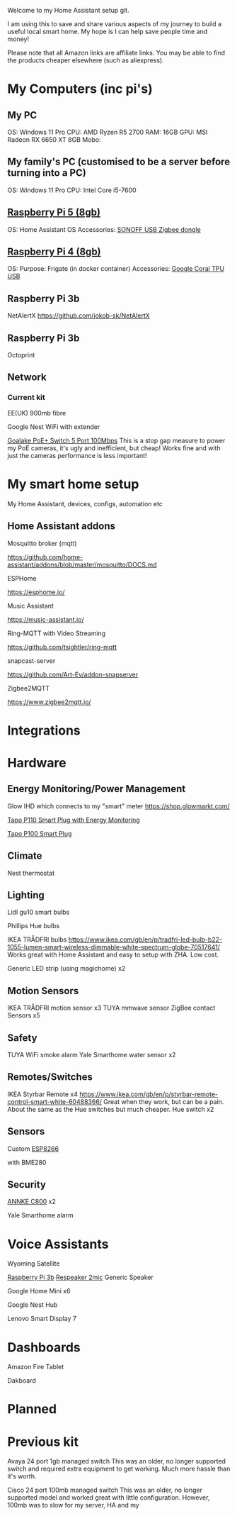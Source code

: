 Welcome to my Home Assistant setup git.

I am using this to save and share various aspects of my journey to build a useful local smart home. My hope is I can help save people time and money!

Please note that all Amazon links are affiliate links. You may be able to find the products cheaper elsewhere (such as aliexpress).

# My Computers (inc pi's)
## My PC
OS: Windows 11 Pro
CPU: AMD Ryzen R5 2700
RAM: 16GB
GPU: MSI Radeon RX 6650 XT 8GB
Mobo: 

## My family's PC (customised to be a server before turning into a PC)
OS: Windows 11 Pro
CPU: Intel Core i5-7600

## <a target="_blank" href="https://www.amazon.co.uk/gp/search?ie=UTF8&tag=basuk036-21&linkCode=ur2&linkId=f79f0e265b3f2fc0fb89815b1592f991&camp=1634&creative=6738&index=computers&keywords=Raspberry Pi 5 (8gb)">Raspberry Pi 5 (8gb)</a>
OS: Home Assistant OS
Accessories: <a target="_blank" href="https://www.amazon.co.uk/gp/search?ie=UTF8&tag=basuk036-21&linkCode=ur2&linkId=57c09ac598653ce026ce5011a4e2da4d&camp=1634&creative=6738&index=computers&keywords=SONOFF Universal Zigbee 3.0 USB Dongle Plus Gateway with Antenna for Home Assistant, IoBroker, Zigbee2MQTT">SONOFF USB Zigbee dongle</a>

## <a target="_blank" href="https://www.amazon.co.uk/gp/search?ie=UTF8&tag=basuk036-21&linkCode=ur2&linkId=bae574f2b1d26e1c4dc864b7b4f18a73&camp=1634&creative=6738&index=computers&keywords=Raspberry Pi 4 (8gb)">Raspberry Pi 4 (8gb)</a>
OS: 
Purpose: Frigate (in docker container)
Accessories: <a target="_blank" href="https://amzn.to/3RcWwe7">Google Coral TPU USB</a>

## Raspberry Pi 3b
NetAlertX
https://github.com/jokob-sk/NetAlertX

## Raspberry Pi 3b
Octoprint

## Network
### Current kit
EE(UK) 900mb fibre 

Google Nest WiFi with extender

<a target="_blank" href="https://www.amazon.co.uk/gp/search?ie=UTF8&tag=basuk036-21&linkCode=ur2&linkId=32c43af7de64b551eedd0fd89f65bb12&camp=1634&creative=6738&index=computers&keywords= Goalake PoE+ Switch 5 Port 100Mbps">Goalake PoE+ Switch 5 Port 100Mbps</a>
This is a stop gap measure to power my PoE cameras, it's ugly and inefficient, but cheap! Works fine and with just the cameras performance is less important!



# My smart home setup
My Home Assistant, devices, configs, automation etc

## Home Assistant addons
Mosquitto broker (mqtt)

https://github.com/home-assistant/addons/blob/master/mosquitto/DOCS.md

ESPHome

https://esphome.io/

Music Assistant

https://music-assistant.io/ 

Ring-MQTT with Video Streaming

https://github.com/tsightler/ring-mqtt

snapcast-server

https://github.com/Art-Ev/addon-snapserver

Zigbee2MQTT

https://www.zigbee2mqtt.io/

# Integrations


# Hardware
## Energy Monitoring/Power Management
Glow IHD which connects to my "smart" meter
https://shop.glowmarkt.com/

<a target="_blank" href="https://www.amazon.co.uk/gp/search?ie=UTF8&tag=basuk036-21&linkCode=ur2&linkId=d051727f1b05f9783311c94ec41b7a07&camp=1634&creative=6738&index=computers&keywords= tapo p110  smart plug with energy monitoring">Tapo P110 Smart Plug with Energy Monitoring </a>

<a target="_blank" href="https://www.amazon.co.uk/gp/search?ie=UTF8&tag=basuk036-21&linkCode=ur2&linkId=dcf0db99fcd9f8811a2d294fe0b1f09e&camp=1634&creative=6738&index=computers&keywords= tapo p100  smart plug">Tapo P100 Smart Plug </a>

## Climate
Nest thermostat

## Lighting
Lidl gu10 smart bulbs

Phillips Hue bulbs

IKEA TRÅDFRI bulbs
https://www.ikea.com/gb/en/p/tradfri-led-bulb-b22-1055-lumen-smart-wireless-dimmable-white-spectrum-globe-70517641/
Works great with Home Assistant and easy to setup with ZHA. Low cost.

Generic LED strip (using magichome) x2

## Motion Sensors
IKEA TRÅDFRI motion sensor x3
TUYA mmwave sensor 
ZigBee contact Sensors x5

## Safety
TUYA WiFi smoke alarm
Yale Smarthome water sensor x2

## Remotes/Switches
IKEA Styrbar Remote x4
https://www.ikea.com/gb/en/p/styrbar-remote-control-smart-white-60488366/
Great when they work, but can be a pain. About the same as the Hue switches but much cheaper.
Hue switch x2

## Sensors
Custom  <a target="_blank" href="https://www.amazon.co.uk/gp/search?ie=UTF8&tag=basuk036-21&linkCode=ur2&linkId=883958b075c7546a49bb12350f1088a5&camp=1634&creative=6738&index=computers&keywords=Esp8266 nodemcu boards">ESP8266</a>

with BME280


## Security

<a target="_blank" href="https://www.amazon.co.uk/gp/search?ie=UTF8&tag=basuk036-21&linkCode=ur2&linkId=b18d5cb865489258d94c09d54abd64ab&camp=1634&creative=6738&index=computers&keywords=ANNKE C800 4K POE camera">ANNKE C800</a> x2

Yale Smarthome alarm

# Voice Assistants
Wyoming Satellite

<a target="_blank" href="https://amzn.to/3xdgT3G">Raspberry Pi 3b</a>
<a target="_blank" href="https://amzn.to/4cyn1U2">Respeaker 2mic</a>
Generic Speaker

Google Home Mini x6

Google Nest Hub

Lenovo Smart Display 7

# Dashboards
Amazon Fire Tablet 

Dakboard


# Planned

# Previous kit
Avaya 24 port 1gb managed switch
This was an older, no longer supported switch and required extra equipment to get working. Much more hassle than it's worth.

Cisco 24 port 100mb managed switch
This was an older, no longer supported model and worked great with little configuration. However, 100mb was to slow for my server, HA and my 
